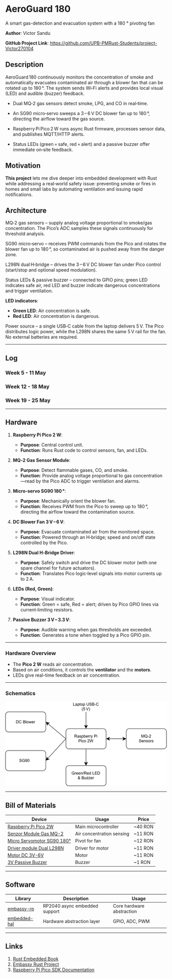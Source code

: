 # AeroGuard 180

A smart gas-detection and evacuation system with a 180 ° pivoting fan

**Author**: Victor Sandu

**GitHub Project Link**: https://github.com/UPB-PMRust-Students/proiect-Victor270104

## Description

AeroGuard 180 continuously monitors the concentration of smoke and automatically evacuates contaminated air through a blower fan that can be rotated up to 180 °. The system sends Wi‑Fi alerts and provides local visual (LED) and audible (buzzer) feedback.

- Dual MQ‑2 gas sensors detect smoke, LPG, and CO in real‑time.

- An SG90 micro‑servo sweeps a 3 – 6 V DC blower fan up to 180 °, directing the airflow toward the gas source.

- Raspberry Pi Pico 2 W runs async Rust firmware, processes sensor data, and publishes MQTT/HTTP alerts.

- Status LEDs (green = safe, red = alert) and a passive buzzer offer immediate on‑site feedback.

## Motivation

**This project**  lets me dive deeper into embedded development with Rust while addressing a real‑world safety issue: preventing smoke or fires in homes and small labs by automating ventilation and issuing rapid notifications.

## Architecture

MQ‑2 gas sensors – supply analog voltage proportional to smoke/gas concentration. The Pico’s ADC samples these signals continuously for threshold analysis.

SG90 micro‑servo – receives PWM commands from the Pico and rotates the blower fan up to 180 °, so contaminated air is pushed away from the danger zone.

L298N dual H‑bridge – drives the 3 – 6 V DC blower fan under Pico control (start/stop and optional speed modulation).

Status LEDs & passive buzzer – connected to GPIO pins; green LED indicates safe air, red LED and buzzer indicate dangerous concentrations and trigger ventilation.

**LED indicators**:

- **Green LED**: Air concentration is safe.
- **Red LED**: Air concentration is dangerous.

Power source – a single USB‑C cable from the laptop delivers 5 V. The Pico distributes logic power, while the L298N shares the same 5 V rail for the fan. No external batteries are required.

---

## Log


### Week   5 - 11 May
<!--
- Finalized project idea and listed all components.
- Ordered hardware and prepared the schematic layout.
-->
### Week   12 - 18 May
<!--
- Breadboard test: analog readout from MQ‑2 and PPM threshold calibration.
- Built first servo + blower prototype; verified 180 ° rotation.
-->
### Week  19 - 25 May
<!--
- Integrated Rust firmware using embassy‑rp (async executor).
- Implemented Wi‑Fi MQTT notifications and OTA update stub.
-->
---

## Hardware


1. **Raspberry Pi Pico 2 W**:
   - **Purpose**: Central control unit.
   - **Function**: Runs Rust code to control sensors, fan, and LEDs.

2. **MQ‑2 Gas Sensor Module**:
   - **Purpose**: Detect flammable gases, CO, and smoke.
   - **Function**: Provide analog voltage proportional to gas concentration—read by the Pico ADC to trigger ventilation and alarms.

3. **Micro‑servo SG90 180 °**:
   - **Purpose**:  Mechanically orient the blower fan.
   - **Function**: Receives PWM from the Pico to sweep up to 180 °, directing the airflow toward the contamination source.

4. **DC Blower Fan 3 V – 6 V**:
   - **Purpose**: Evacuate contaminated air from the monitored space.
   - **Function**: Powered through an H‑bridge; speed and on/off state controlled by the Pico.

5. **L298N Dual H‑Bridge Driver**:
   - **Purpose**: Safely switch and drive the DC blower motor (with one spare channel for future actuators).
   - **Function**: Translates Pico logic‑level signals into motor currents up to 2 A.

6. **LEDs (Red, Green)**:
   - **Purpose**: Visual indicator.
   - **Function**: Green = safe, Red = alert; driven by Pico GPIO lines via current‑limiting resistors.

7. **Passive Buzzer 3 V – 3.3 V**:
   - **Purpose**: Audible warning when gas thresholds are exceeded.
   - **Function**: Generates a tone when toggled by a Pico GPIO pin.

---

### Hardware Overview

- The **Pico 2 W** reads air concentration.
- Based on air conditions, it controls the **ventilator** and the **motors**.
- LEDs give real-time feedback on air concentration.

---

### Schematics

![System Diagram](diagram.svg)

---

## Bill of Materials


| Device | Usage | Price |
|--------|-------|-------|
| [Raspberry Pi Pico 2W](https://www.optimusdigital.ro/ro/placi-raspberry-pi/13327-raspberry-pi-pico-2-w.html?search_query=Raspberry+Pi+Pico+2W&results=26)                                                       | Main microcontroller                 | ~40 RON |
| [Senzor Module Gas MQ-2](https://www.optimusdigital.ro/ro/senzori-de-gaze/107-modul-senzor-gas-mq-2.html?search_query=Senzor+gaz&results=34)                                                                    | Air concentration sensing            | ~11 RON |
| [Micro Servomotor SG90 180°](https://www.optimusdigital.ro/ro/motoare-servomotoare/2261-micro-servo-motor-sg90-180.html?search_query=SG90&results=11)                                                           | Pivot for fan                        | ~12 RON |
| [Driver module Dual L298N](https://www.optimusdigital.ro/ro/drivere-de-motoare-cu-perii/145-driver-de-motoare-dual-l298n.html?search_query=L298N&results=4)                                                     | Driver for motor                     | ~11 RON |
| [Motor DC 3V-6V](https://ardushop.ro/ro/electronica/752-motor-dc-3v-6v-cu-reductor-1-48-6427854009609.html?gad_campaignid=22058879462)                                                                          | Motor                                | ~11 RON |
| [3V Passive Buzzer](https://www.optimusdigital.ro/ro/audio-buzzere/12247-buzzer-pasiv-de-33v-sau-3v.html?search_query=Buzzer+Pasiv+de+3.3V+sau+3V&results=1)                                                    | Buzzer                               | ~1 RON |

---

## Software

| Library | Description | Usage |
|---------|-------------|-------|
| [embassy-rp](https://github.com/embassy-rs/embassy/tree/main/embassy-rp) | RP2040 async embedded support | Core hardware abstraction |
| [embedded-hal](https://crates.io/crates/embedded-hal) | Hardware abstraction layer | GPIO, ADC, PWM |

---

## Links

1. [Rust Embedded Book](https://docs.rust-embedded.org/book/)
2. [Embassy Rust Project](https://github.com/embassy-rs/embassy)
3. [Raspberry Pi Pico SDK Documentation](https://datasheets.raspberrypi.com/pico/raspberry-pi-pico-c-sdk.pdf)

